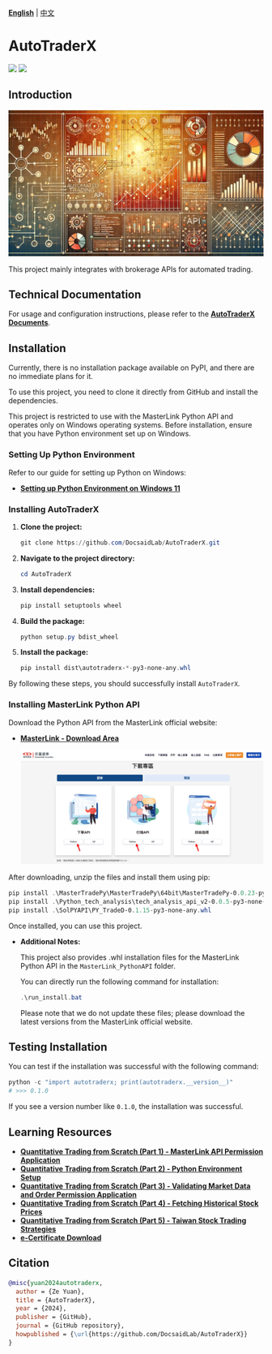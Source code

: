 [**English**](./README.md) | [中文](./README_tw.md)

# AutoTraderX

<p align="left">
    <a href="./LICENSE"><img src="https://img.shields.io/badge/license-Apache%202-dfd.svg"></a>
    <a href=""><img src="https://img.shields.io/badge/python-3.8+-aff.svg"></a>
</p>

## Introduction

<div align="center">
    <img src="./docs/title.webp" width="800">
</div>

This project mainly integrates with brokerage APIs for automated trading.

## Technical Documentation

For usage and configuration instructions, please refer to the [**AutoTraderX Documents**](https://docsaid.org/en/docs/autotraderx).

## Installation

Currently, there is no installation package available on PyPI, and there are no immediate plans for it.

To use this project, you need to clone it directly from GitHub and install the dependencies.

This project is restricted to use with the MasterLink Python API and operates only on Windows operating systems. Before installation, ensure that you have Python environment set up on Windows.

### Setting Up Python Environment

Refer to our guide for setting up Python on Windows:

- [**Setting up Python Environment on Windows 11**](https://docsaid.org/en/blog/windows-python-settings)

### Installing AutoTraderX

1. **Clone the project:**

   ```powershell
   git clone https://github.com/DocsaidLab/AutoTraderX.git
   ```

2. **Navigate to the project directory:**

   ```powershell
   cd AutoTraderX
   ```

3. **Install dependencies:**

   ```powershell
   pip install setuptools wheel
   ```

4. **Build the package:**

   ```powershell
   python setup.py bdist_wheel
   ```

5. **Install the package:**

   ```powershell
   pip install dist\autotraderx-*-py3-none-any.whl
   ```

By following these steps, you should successfully install `AutoTraderX`.

### Installing MasterLink Python API

Download the Python API from the MasterLink official website:

- [**MasterLink - Download Area**](https://mlapi.masterlink.com.tw/web_api/service/home#download)

  ![download](./docs/download.jpg)

After downloading, unzip the files and install them using pip:

```powershell
pip install .\MasterTradePy\MasterTradePy\64bit\MasterTradePy-0.0.23-py3-none-win_amd64.whl
pip install .\Python_tech_analysis\tech_analysis_api_v2-0.0.5-py3-none-win_amd64.whl
pip install .\SolPYAPI\PY_TradeD-0.1.15-py3-none-any.whl
```

Once installed, you can use this project.

- **Additional Notes:**

  This project also provides .whl installation files for the MasterLink Python API in the `MasterLink_PythonAPI` folder.

  You can directly run the following command for installation:

  ```powershell
  .\run_install.bat
  ```

  Please note that we do not update these files; please download the latest versions from the MasterLink official website.

## Testing Installation

You can test if the installation was successful with the following command:

```powershell
python -c "import autotraderx; print(autotraderx.__version__)"
# >>> 0.1.0
```

If you see a version number like `0.1.0`, the installation was successful.

## Learning Resources

- [**Quantitative Trading from Scratch (Part 1) - MasterLink API Permission Application**](https://quantpass.org/masterlink-api/)
- [**Quantitative Trading from Scratch (Part 2) - Python Environment Setup**](https://quantpass.org/masterlink-3/)
- [**Quantitative Trading from Scratch (Part 3) - Validating Market Data and Order Permission Application**](https://quantpass.org/masterlink-4/)
- [**Quantitative Trading from Scratch (Part 4) - Fetching Historical Stock Prices**](https://quantpass.org/masterlink-5/)
- [**Quantitative Trading from Scratch (Part 5) - Taiwan Stock Trading Strategies**](https://quantpass.org/masterlink-6/)
- [**e-Certificate Download**](https://www.masterlink.com.tw/certificate-eoperation)

## Citation

```bibtex
@misc{yuan2024autotraderx,
  author = {Ze Yuan},
  title = {AutoTraderX},
  year = {2024},
  publisher = {GitHub},
  journal = {GitHub repository},
  howpublished = {\url{https://github.com/DocsaidLab/AutoTraderX}}
}
```
